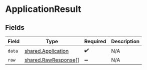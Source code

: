# ApplicationResult


## Fields

| Field                                                             | Type                                                              | Required                                                          | Description                                                       |
| ----------------------------------------------------------------- | ----------------------------------------------------------------- | ----------------------------------------------------------------- | ----------------------------------------------------------------- |
| `data`                                                            | [shared.Application](../../../sdk/models/shared/application.md)   | :heavy_check_mark:                                                | N/A                                                               |
| `raw`                                                             | [shared.RawResponse](../../../sdk/models/shared/rawresponse.md)[] | :heavy_minus_sign:                                                | N/A                                                               |